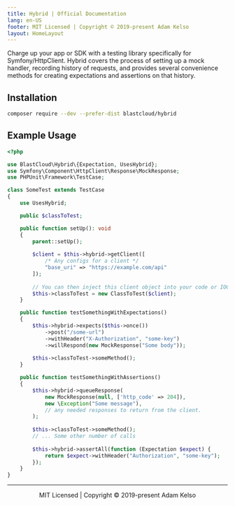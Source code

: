 ```yaml
---
title: Hybrid | Official Documentation
lang: en-US
footer: MIT Licensed | Copyright © 2019-present Adam Kelso
layout: HomeLayout
---
```



Charge up your app or SDK with a testing library specifically for Symfony/HttpClient. Hybrid covers the process of setting up a mock handler, recording history of requests, and provides several convenience methods for creating expectations and assertions on that history.

## Installation

```bash
composer require --dev --prefer-dist blastcloud/hybrid
```

## Example Usage

```php
<?php

use BlastCloud\Hybrid\{Expectation, UsesHybrid};
use Symfony\Component\HttpClient\Response\MockResponse;
use PHPUnit\Framework\TestCase;

class SomeTest extends TestCase
{
    use UsesHybrid;

    public $classToTest;

    public function setUp(): void
    {
        parent::setUp();
    
        $client = $this->hybrid->getClient([
            /* Any configs for a client */
            "base_uri" => "https://example.com/api"
        ]);
        
        // You can then inject this client object into your code or IOC container.
        $this->classToTest = new ClassToTest($client);
    }

    public function testSomethingWithExpectations()
    {
        $this->hybrid->expects($this->once())
            ->post("/some-url")
            ->withHeader("X-Authorization", "some-key")
            ->willRespond(new MockResponse("Some body"));
    
        $this->classToTest->someMethod();
    }

    public function testSomethingWithAssertions()
    {
        $this->hybrid->queueResponse(
            new MockResponse(null, ['http_code' => 204]),
            new \Exception("Some message"),
            // any needed responses to return from the client.
        );
    
        $this->classToTest->someMethod();
        // ... Some other number of calls
    
        $this->hybrid->assertAll(function (Expectation $expect) {
            return $expect->withHeader("Authorization", "some-key");
        });
    }
}
```

---

<p align="center">MIT Licensed | Copyright © 2019-present Adam Kelso</p>
